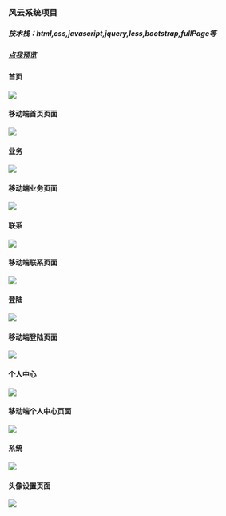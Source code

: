 ### 风云系统项目
##### 技术栈：html,css,javascript,jquery,less,bootstrap,fullPage等
##### [点我预览](http://chenshuai110.oschina.io/fyxt/html/main.html)
#### 首页
![](./showimg/首页.png)
#### 移动端首页页面
![](./showimg/首页m.png)
#### 业务
![](./showimg/业务.png)
#### 移动端业务页面
![](./showimg/业务m.png)
#### 联系
![](./showimg/联系.png)
#### 移动端联系页面
![](./showimg/联系m.png)
#### 登陆
![](./showimg/登陆.png)
#### 移动端登陆页面
![](./showimg/登陆m.png)
#### 个人中心
![](./showimg/个人中心.png)
#### 移动端个人中心页面
![](./showimg/个人中心m.png)
#### 系统
![](./showimg/系统.png)
#### 头像设置页面
![](./showimg/头像设置.png)
